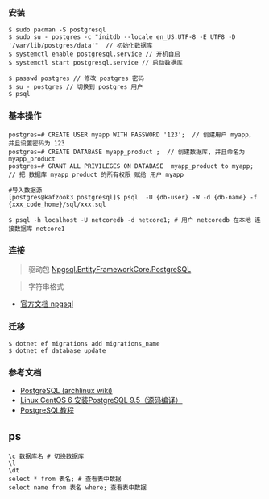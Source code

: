 ### 安装 
```
$ sudo pacman -S postgresql 
$ sudo su - postgres -c "initdb --locale en_US.UTF-8 -E UTF8 -D '/var/lib/postgres/data'"  // 初始化数据库
$ systemctl enable postgresql.service // 开机自启
$ systemctl start postgresql.service // 启动数据库

$ passwd postgres // 修改 postgres 密码
$ su - postgres // 切换到 postgres 用户
$ psql
```

### 基本操作
```
postgres=# CREATE USER myapp WITH PASSWORD '123';  // 创建用户 myapp， 并且设置密码为 123
postgres=# CREATE DATABASE myapp_product ;  // 创建数据库, 并且命名为 myapp_product
postgres=# GRANT ALL PRIVILEGES ON DATABASE  myapp_product to myapp; // 把 数据库 myapp_product 的所有权限 赋给 用户 myapp 

#导入数据源
[postgres@kafzook3 postgresql]$ psql  -U {db-user} -W -d {db-name} -f {xxx_code_home}/sql/xxx.sql

$ psql -h localhost -U netcoredb -d netcore1; # 用户 netcoredb 在本地 连接数据库 netcore1
```
### 连接
> 驱动包 [Npgsql.EntityFrameworkCore.PostgreSQL](https://www.nuget.org/packages/Npgsql.EntityFrameworkCore.PostgreSQL/2.2.4)

> 字符串格式
- [官方文档 npgsql](http://www.npgsql.org/efcore/index.html)

### 迁移
```
$ dotnet ef migrations add migrations_name
$ dotnet ef database update 
```
### 参考文档
- [PostgreSQL (archlinux wiki)](https://wiki.archlinux.org/index.php/PostgreSQL_(%E7%AE%80%E4%BD%93%E4%B8%AD%E6%96%87))
- [Linux CentOS 6 安装PostgreSQL 9.5（源码编译）](https://blog.csdn.net/wyl9527/article/details/78605981)
- [PostgreSQL教程](https://www.yiibai.com/postgresql/)

## ps
```
\c 数据库名 # 切换数据库
\l
\dt 
select * from 表名; # 查看表中数据
select name from 表名 where; 查看表中数据
```
